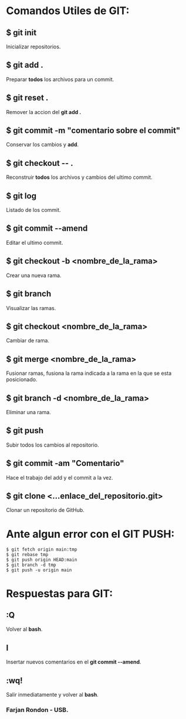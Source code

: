 # Comandos Utiles de GIT:

## $ git init
Inicializar repositorios.

## $ git add .
Preparar **todos** los archivos para un commit.

## $ git reset .
Remover la accion del **git add .**

## $ git commit -m "comentario sobre el commit"
Conservar los cambios y **add**.

## $ git checkout -- .
Reconstruir **todos** los archivos y cambios del ultimo commit.

## $ git log
Listado de los commit.

## $ git commit --amend
Editar el ultimo commit.

## $ git checkout -b <nombre_de_la_rama>
Crear una nueva rama.

## $ git branch
Visualizar las ramas.

## $ git checkout <nombre_de_la_rama>
Cambiar de rama.

## $ git merge <nombre_de_la_rama>
Fusionar ramas, fusiona la rama indicada a la rama en la que se esta posicionado.

## $ git branch -d <nombre_de_la_rama>
Eliminar una rama.

## $ git push
Subir todos los cambios al repositorio.

## $ git commit -am "Comentario"
Hace el trabajo del add y el commit a la vez.

## $ git clone <...enlace_del_repositorio.git>
Clonar un repositorio de GitHub.


# Ante algun error con el GIT PUSH:

	$ git fetch origin main:tmp
	$ git rebase tmp
	$ git push origin HEAD:main
	$ git branch -d tmp
	$ git push -u origin main



# Respuestas para GIT:

## :Q
Volver al **bash**.

## I
Insertar nuevos comentarios en el **git commit --amend**.

## :wq! 
Salir inmediatamente y volver al **bash**.


  

### Farjan Rondon - USB.